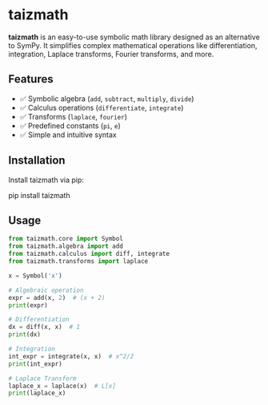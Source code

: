 
# taizmath

**taizmath** is an easy-to-use symbolic math library designed as an alternative to SymPy. It simplifies complex mathematical operations like differentiation, integration, Laplace transforms, Fourier transforms, and more.

## Features

- ✅ Symbolic algebra (`add`, `subtract`, `multiply`, `divide`)
- ✅ Calculus operations (`differentiate`, `integrate`)
- ✅ Transforms (`laplace`, `fourier`)
- ✅ Predefined constants (`pi`, `e`)
- ✅ Simple and intuitive syntax

## Installation

Install taizmath via pip:

pip install taizmath


## Usage

```python
from taizmath.core import Symbol
from taizmath.algebra import add
from taizmath.calculus import diff, integrate
from taizmath.transforms import laplace

x = Symbol('x')

# Algebraic operation
expr = add(x, 2)  # (x + 2)
print(expr)

# Differentiation
dx = diff(x, x)  # 1
print(dx)

# Integration
int_expr = integrate(x, x)  # x^2/2
print(int_expr)

# Laplace Transform
laplace_x = laplace(x)  # L[x]
print(laplace_x)
```
